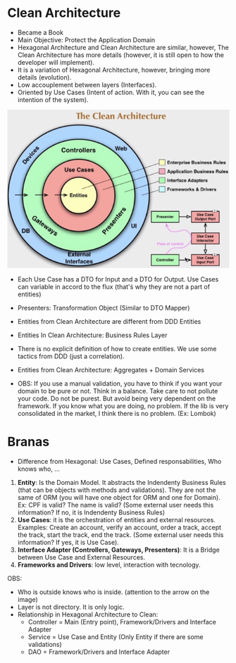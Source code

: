 # Clean Architecture

- Became a Book
- Main Objective: Protect the Application Domain
- Hexagonal Architecture and Clean Architecture are similar, however, The Clean Architecture has more details (however, it is still open to how the developer will implement).
- It is a variation of Hexagonal Architecture, however, bringing more details (evolution).
- Low accouplement between layers (Interfaces).
- Oriented by Use Cases (Intent of action. With it, you can see the intention of the system).

![](https://github.com/fabiolnh/clean-architecture/blob/main/assets/clean-arc-pic1.png?raw=true)

- Each Use Case has a DTO for Input and a DTO for Output. Use Cases can variable in accord to the flux (that'ś why they are not a part of entities)
- Presenters: Transformation Object (Similar to DTO Mapper)
- Entities from Clean Architecture are different from DDD Entities
- Entities In Clean Architecture: Business Rules Layer
- There is no explicit definition of how to create entities. We use some tactics from DDD (just a correlation).
- Entities from Clean Architecture: Aggregates + Domain Services

- OBS: If you use a manual validation, you have to think if you want your domain to be pure or not. Think in a balance. Take care to not pollute your code. Do not be purest. But avoid being very dependent on the framework. If you know what you are doing, no problem. If the lib is very consolidated in the market, I think there is no problem. (Ex: Lombok)

# Branas

- Difference from Hexagonal: Use Cases, Defined responsabilities, Who knows who, ...
1) **Entity**: Is the Domain Model. It abstracts the Indendenty Business Rules (that can be objects with methods and validations). They are not the same of ORM (you will have one object for ORM and one for Domain). Ex: CPF is valid? The name is valid? (Some external user needs this information? If no, it is Indendenty Business Rules)
2) **Use Cases**: it is the orchestration of entities and external resources. Examples: Create an account, verify an account, order a track, accept the track, start the track, end the track. (Some external user needs this information? If yes, it is Use Case). 
3) **Interface Adapter (Controllers, Gateways, Presenters)**: It is a Bridge between Use Case and External Resources.
4) **Frameworks and Drivers**: low level, interaction with tecnology.

OBS:
   - Who is outside knows who is inside. (attention to the arrow on the image)
   - Layer is not directory. It is only logic.
   - Relationship in Hexagonal Architecture to Clean:
       * Controller = Main (Entry point), Framework/Drivers and Interface Adapter
       * Service = Use Case and Entity (Only Entity if there are some validations)
       * DAO = Framework/Drivers and Interface Adapter
